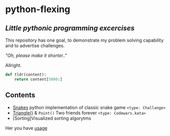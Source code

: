 # python-flexing

## _Little pythonic programming excercises_

This repository has one goal, to demonstrate my problem solving
capability and to advertise challenges.

_"Oh, please make it shorter.."_

Allright.

```python
def tldr(content):
    return content[5000:]
```

## Contents

- [Snakes](pysnake) python implementation of classic
snake game `<type: Challange>`
- [Triangle()](triangle) & `Point()` Two friends forever `<type: Codewars.kata>`
- [Sorting]Visualized sorting algorytms

Her you have [usage](LICENSE)
